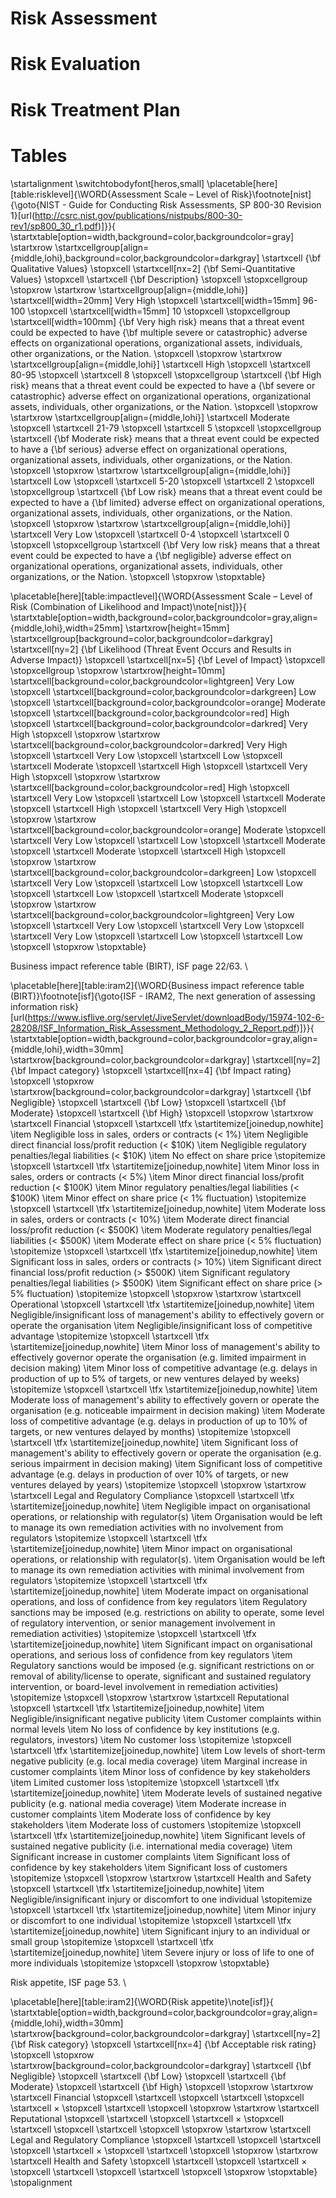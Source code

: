 # Risk Assessment

# Risk Evaluation

# Risk Treatment Plan

# Tables
\startalignment
\switchtobodyfont[heros,small]
\placetable[here][table:risklevel]{\WORD{Assessment Scale – Level of Risk}\footnote[nist]{\goto{NIST - Guide for Conducting Risk Assessments, SP 800-30 Revision 1}[url(http://csrc.nist.gov/publications/nistpubs/800-30-rev1/sp800_30_r1.pdf)]}}{
\startxtable[option=width,background=color,backgroundcolor=gray]
    \startxrow \startxcellgroup[align={middle,lohi},background=color,backgroundcolor=darkgray] \startxcell {\bf Qualitative Values} \stopxcell \startxcell[nx=2] {\bf Semi-Quantitative Values} \stopxcell \startxcell {\bf Description} \stopxcell \stopxcellgroup \stopxrow
    \startxrow \startxcellgroup[align={middle,lohi}] \startxcell[width=20mm] Very High \stopxcell \startxcell[width=15mm] 96-100 \stopxcell \startxcell[width=15mm] 10 \stopxcell \stopxcellgroup \startxcell[width=100mm] {\bf Very high risk} means that a threat event could be expected to have {\bf multiple severe or catastrophic} adverse effects on organizational operations, organizational assets, individuals, other organizations, or the Nation. \stopxcell \stopxrow
    \startxrow \startxcellgroup[align={middle,lohi}] \startxcell High \stopxcell \startxcell 80-95 \stopxcell \startxcell 8 \stopxcell \stopxcellgroup \startxcell {\bf High risk} means that a threat event could be expected to have a {\bf severe or catastrophic} adverse effect on organizational operations, organizational assets, individuals, other organizations, or the Nation. \stopxcell \stopxrow
    \startxrow \startxcellgroup[align={middle,lohi}] \startxcell Moderate \stopxcell \startxcell 21-79 \stopxcell \startxcell 5 \stopxcell \stopxcellgroup \startxcell {\bf Moderate risk} means that a threat event could be expected to have a {\bf serious} adverse effect on organizational operations, organizational assets, individuals, other organizations, or the Nation. \stopxcell \stopxrow
    \startxrow \startxcellgroup[align={middle,lohi}] \startxcell Low \stopxcell \startxcell 5-20 \stopxcell \startxcell 2 \stopxcell \stopxcellgroup \startxcell {\bf Low risk} means that a threat event could be expected to have a {\bf limited} adverse effect on organizational operations, organizational assets, individuals, other organizations, or the Nation. \stopxcell \stopxrow
    \startxrow \startxcellgroup[align={middle,lohi}] \startxcell Very Low \stopxcell \startxcell 0-4 \stopxcell \startxcell 0 \stopxcell \stopxcellgroup \startxcell {\bf Very low risk} means that a threat event could be expected to have a {\bf negligible} adverse effect on organizational operations, organizational assets, individuals, other organizations, or the Nation. \stopxcell \stopxrow
\stopxtable}

\placetable[here][table:impactlevel]{\WORD{Assessment Scale – Level of Risk (Combination of Likelihood and Impact)\note[nist]}}{
\startxtable[option=width,background=color,backgroundcolor=gray,align={middle,lohi},width=25mm]
    \startxrow[height=15mm] \startxcellgroup[background=color,backgroundcolor=darkgray] \startxcell[ny=2] {\bf Likelihood (Threat Event Occurs and Results in Adverse Impact)} \stopxcell \startxcell[nx=5] {\bf Level of Impact} \stopxcell \stopxcellgroup \stopxrow
    \startxrow[height=10mm] \startxcell[background=color,backgroundcolor=lightgreen] Very Low \stopxcell \startxcell[background=color,backgroundcolor=darkgreen] Low \stopxcell \startxcell[background=color,backgroundcolor=orange] Moderate \stopxcell \startxcell[background=color,backgroundcolor=red] High \stopxcell \startxcell[background=color,backgroundcolor=darkred] Very High \stopxcell \stopxrow
    \startxrow \startxcell[background=color,backgroundcolor=darkred] Very High \stopxcell \startxcell Very Low \stopxcell \startxcell Low \stopxcell \startxcell Moderate \stopxcell \startxcell High \stopxcell \startxcell Very High \stopxcell \stopxrow
    \startxrow \startxcell[background=color,backgroundcolor=red] High \stopxcell \startxcell Very Low \stopxcell \startxcell Low \stopxcell \startxcell Moderate \stopxcell \startxcell High \stopxcell \startxcell Very High \stopxcell \stopxrow
    \startxrow \startxcell[background=color,backgroundcolor=orange] Moderate \stopxcell \startxcell Very Low \stopxcell \startxcell Low \stopxcell \startxcell Moderate \stopxcell \startxcell Moderate \stopxcell \startxcell High \stopxcell \stopxrow
    \startxrow \startxcell[background=color,backgroundcolor=darkgreen] Low \stopxcell \startxcell Very Low \stopxcell \startxcell Low \stopxcell \startxcell Low \stopxcell \startxcell Low \stopxcell \startxcell Moderate \stopxcell \stopxrow
    \startxrow \startxcell[background=color,backgroundcolor=lightgreen] Very Low \stopxcell \startxcell Very Low \stopxcell \startxcell Very Low \stopxcell \startxcell Very Low \stopxcell \startxcell Low \stopxcell \startxcell Low \stopxcell \stopxrow
\stopxtable}

Business impact reference table (BIRT), ISF page 22/63. \\

\placetable[here][table:iram2]{\WORD{Business impact reference table (BIRT)}\footnote[isf]{\goto{ISF - IRAM2, The next generation of assessing information risk}[url(https://www.isflive.org/servlet/JiveServlet/downloadBody/15974-102-6-28208/ISF_Information_Risk_Assessment_Methodology_2_Report.pdf)]}}{
\startxtable[option=width,background=color,backgroundcolor=gray,align={middle,lohi},width=30mm]
    \startxrow[background=color,backgroundcolor=darkgray] \startxcell[ny=2] {\bf Impact category} \stopxcell \startxcell[nx=4] {\bf Impact rating} \stopxcell \stopxrow
    \startxrow[background=color,backgroundcolor=darkgray] \startxcell {\bf Negligible} \stopxcell \startxcell {\bf Low} \stopxcell \startxcell {\bf Moderate} \stopxcell \startxcell {\bf High} \stopxcell \stopxrow
    \startxrow \startxcell Financial \stopxcell \startxcell \tfx \startitemize[joinedup,nowhite] \item Negligible loss in sales, orders or contracts (< 1\%) \item Negligible direct financial loss/profit reduction (< \$10K) \item Negligible regulatory penalties/legal liabilities (< \$10K) \item No effect on share price \stopitemize \stopxcell \startxcell \tfx \startitemize[joinedup,nowhite] \item Minor loss in sales, orders or contracts (< 5\%) \item Minor direct financial loss/profit reduction (< \$100K) \item Minor regulatory penalties/legal liabilities (< \$100K) \item Minor effect on share price (< 1\% fluctuation) \stopitemize \stopxcell \startxcell \tfx \startitemize[joinedup,nowhite] \item Moderate loss in sales, orders or contracts (< 10\%) \item Moderate direct financial loss/profit reduction (< \$500K) \item Moderate regulatory penalties/legal liabilities (< \$500K) \item Moderate effect on share price (< 5\% fluctuation) \stopitemize \stopxcell \startxcell \tfx \startitemize[joinedup,nowhite] \item Significant loss in sales, orders or contracts (> 10\%) \item Significant direct financial loss/profit reduction (> \$500K) \item Significant regulatory penalties/legal liabilities (> \$500K) \item Significant effect on share price (> 5\% fluctuation) \stopitemize \stopxcell \stopxrow
    \startxrow \startxcell Operational \stopxcell \startxcell \tfx \startitemize[joinedup,nowhite] \item Negligible/insignificant loss of management's ability to effectively govern or operate the organisation \item Negligible/insignificant loss of competitive advantage \stopitemize \stopxcell \startxcell \tfx \startitemize[joinedup,nowhite] \item Minor loss of management's ability to effectively governor operate the organisation (e.g. limited impairment in decision making) \item Minor loss of competitive advantage (e.g. delays in production of up to 5\% of targets, or new ventures delayed by weeks) \stopitemize \stopxcell \startxcell \tfx \startitemize[joinedup,nowhite] \item Moderate loss of management's ability to effectively govern or operate the organisation (e.g. noticeable impairment in decision making) \item Moderate loss of competitive advantage (e.g. delays in production of up to 10\% of targets, or new ventures delayed by months) \stopitemize \stopxcell \startxcell \tfx \startitemize[joinedup,nowhite] \item Significant loss of management's ability to effectively govern or operate the organisation (e.g. serious impairment in decision making) \item Significant loss of competitive advantage (e.g. delays in production of over 10\% of targets, or new ventures delayed by years) \stopitemize \stopxcell \stopxrow
    \startxrow \startxcell Legal and Regulatory Compliance \stopxcell \startxcell \tfx \startitemize[joinedup,nowhite] \item Negligible impact on organisational operations, or relationship with regulator(s) \item Organisation would be left to manage its own remediation activities with no involvement from regulators \stopitemize \stopxcell \startxcell \tfx \startitemize[joinedup,nowhite] \item Minor impact on organisational operations, or relationship with regulator(s). \item Organisation would be left to manage its own remediation activities with minimal involvement from regulators \stopitemize \stopxcell \startxcell \tfx \startitemize[joinedup,nowhite] \item Moderate impact on organisational operations, and loss of confidence from key regulators \item Regulatory sanctions may be imposed (e.g. restrictions on ability to operate, some level of regulatory intervention, or senior management involvement in remediation activities) \stopitemize \stopxcell \startxcell \tfx \startitemize[joinedup,nowhite] \item Significant impact on organisational operations, and serious loss of confidence from key regulators \item Regulatory sanctions would be imposed (e.g. significant restrictions on or removal of ability/license to operate, significant and sustained regulatory intervention, or board-level involvement in remediation activities) \stopitemize \stopxcell \stopxrow
    \startxrow \startxcell Reputational \stopxcell \startxcell \tfx \startitemize[joinedup,nowhite] \item Negligible/insignificant negative publicity \item Customer complaints within normal levels \item No loss of confidence by key institutions (e.g. regulators, investors) \item No customer loss \stopitemize \stopxcell \startxcell \tfx \startitemize[joinedup,nowhite] \item Low levels of short-term negative publicity (e.g. local media coverage) \item Marginal increase in customer complaints \item Minor loss of confidence by key stakeholders \item Limited customer loss \stopitemize \stopxcell \startxcell \tfx \startitemize[joinedup,nowhite] \item Moderate levels of sustained negative publicity (e.g. national media coverage) \item Moderate increase in customer complaints \item Moderate loss of confidence by key stakeholders \item Moderate loss of customers \stopitemize \stopxcell \startxcell \tfx \startitemize[joinedup,nowhite] \item Significant levels of sustained negative publicity (i.e. international media coverage) \item Significant increase in customer complaints \item Significant loss of confidence by key stakeholders \item Significant loss of customers \stopitemize \stopxcell \stopxrow
    \startxrow \startxcell Health and Safety \stopxcell \startxcell \tfx \startitemize[joinedup,nowhite] \item Negligible/insignificant injury or discomfort to one individual \stopitemize \stopxcell \startxcell \tfx \startitemize[joinedup,nowhite] \item Minor injury or discomfort to one individual \stopitemize \stopxcell \startxcell \tfx \startitemize[joinedup,nowhite] \item Significant injury to an individual or small group \stopitemize \stopxcell \startxcell \tfx \startitemize[joinedup,nowhite] \item Severe injury or loss of life to one of more individuals \stopitemize \stopxcell \stopxrow
\stopxtable}

Risk appetite, ISF page 53. \\

\placetable[here][table:iram2]{\WORD{Risk appetite}\note[isf]}{
\startxtable[option=width,background=color,backgroundcolor=gray,align={middle,lohi},width=30mm]
    \startxrow[background=color,backgroundcolor=darkgray] \startxcell[ny=2] {\bf Risk category} \stopxcell \startxcell[nx=4] {\bf Acceptable risk rating} \stopxcell \stopxrow
    \startxrow[background=color,backgroundcolor=darkgray] \startxcell {\bf Negligible} \stopxcell \startxcell {\bf Low} \stopxcell \startxcell {\bf Moderate} \stopxcell \startxcell {\bf High} \stopxcell \stopxrow
    \startxrow \startxcell Financial \stopxcell \startxcell \stopxcell \startxcell \stopxcell \startxcell × \stopxcell \startxcell \stopxcell \stopxrow
    \startxrow \startxcell Reputational \stopxcell \startxcell \stopxcell \startxcell × \stopxcell \startxcell \stopxcell \startxcell \stopxcell \stopxrow
    \startxrow \startxcell Legal and Regulatory Compliance \stopxcell \startxcell \stopxcell \startxcell \stopxcell \startxcell × \stopxcell \startxcell \stopxcell \stopxrow
    \startxrow \startxcell Health and Safety \stopxcell \startxcell \stopxcell \startxcell × \stopxcell \startxcell \stopxcell \startxcell \stopxcell \stopxrow
\stopxtable}
\stopalignment
